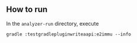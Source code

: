 
How to run
----------

In the `analyzer-run` directory, execute
```shell
gradle :testgradlepluginwriteaapi:e2immu --info
```

